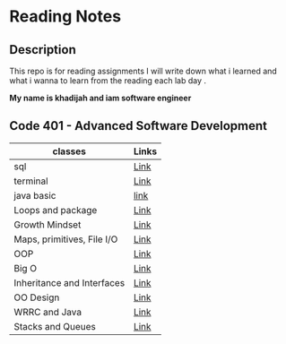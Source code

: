 # Reading Notes

## Description

This repo is for reading assignments
I will write down what i learned and what i wanna to learn from the reading each lab day .

**My name is khadijah and iam software engineer**




 ## Code 401 - Advanced Software Development






| classes     | Links |
| ----------- | ----------- |
| sql         | [Link](sql.md)  |
| terminal    | [Link](terminal.md) |
| java basic  | [link](javabasic.md)|
|Loops and package| [Link](loopAndImport.md)
|Growth Mindset | [Link](GrowthMindset.md) |
| Maps, primitives, File I/O| [Link](MapsprimitivesFileI/O.md) |
| OOP            | [Link](oop.md)           |
|Big O           |[Link](BigO.md)  |
|Inheritance and Interfaces| [Link](InheritanceAndInterfaces.md)|
|OO Design|[Link](OODesign.md)  |
|WRRC and Java|[Link](WRRCandJava.md)|
|Stacks and Queues|[Link](StacksandQueues.md)|